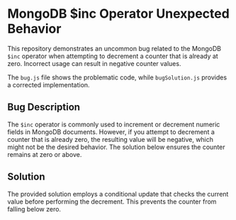 # MongoDB $inc Operator Unexpected Behavior

This repository demonstrates an uncommon bug related to the MongoDB `$inc` operator when attempting to decrement a counter that is already at zero.  Incorrect usage can result in negative counter values.

The `bug.js` file shows the problematic code, while `bugSolution.js` provides a corrected implementation.

## Bug Description

The `$inc` operator is commonly used to increment or decrement numeric fields in MongoDB documents.  However, if you attempt to decrement a counter that is already zero, the resulting value will be negative, which might not be the desired behavior.  The solution below ensures the counter remains at zero or above.

## Solution

The provided solution employs a conditional update that checks the current value before performing the decrement. This prevents the counter from falling below zero.